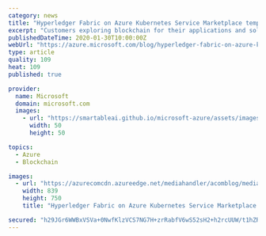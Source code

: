 ```yaml
---
category: news
title: "Hyperledger Fabric on Azure Kubernetes Service Marketplace template"
excerpt: "Customers exploring blockchain for their applications and solutions typically start with a prototype or proof of concept effort with a blockchain technology before they get to build, pilot, and production rollout. During the latter stages, apart from the ease of deployment, there is an expectation of"
publishedDateTime: 2020-01-30T10:00:00Z
webUrl: "https://azure.microsoft.com/blog/hyperledger-fabric-on-azure-kubernetes-service-marketplace-template/"
type: article
quality: 109
heat: 109
published: true

provider:
  name: Microsoft
  domain: microsoft.com
  images:
    - url: "https://smartableai.github.io/microsoft-azure/assets/images/organizations/microsoft.com-50x50.jpg"
      width: 50
      height: 50

topics:
  - Azure
  - Blockchain

images:
  - url: "https://azurecomcdn.azureedge.net/mediahandler/acomblog/media/Default/Images%20/blogpic.PNG"
    width: 839
    height: 750
    title: "Hyperledger Fabric on Azure Kubernetes Service Marketplace template"

secured: "h29JGr6WWBxVSVa+0NwfKlzVCS7NG7H+zrRabfV6wS52sH2+h2rcUUW/t1hZR1upvc409k2Bf++N/iqAqjM7UN3cHtrAbxgmdBQ+xdt7PelC5FXPSKr7xB8iaoYnjvJHsjut98BgNkpgTEnzojGd4S9Rq2vg7D5tFkkJ/ygUmlojBO3iYoVg8ATgmcx3Wnd6RG5CE66KfKa5qw4md22tarY2F6iF1dQpSp0lJdWNT3Ivkm02efiZ6S2PmITc1LDPzPBsaJcvnhkhaIGTLowMChOvHMIR+gjjOOk6XGehgRInr4O2SviN1qXymcBccC3coDdP46/c37q6uzjV9CjlOQ==;5ii76NYUbmNSfmz0o81x9A=="
---
```


